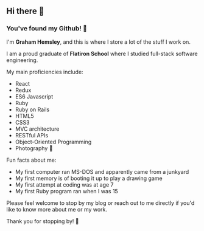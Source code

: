 ## Hi there 👋

### You've found my Github! 🎉

I'm **Graham Hemsley**, and this is where I store a lot of the stuff I work on.

I am a proud graduate of **Flatiron School** where I studied full-stack software engineering. 

My main proficiencies include:
- React
- Redux
- ES6 Javascript
- Ruby
- Ruby on Rails
- HTML5
- CSS3
- MVC architecture
- RESTful APIs
- Object-Oriented Programming
- Photography 📸

Fun facts about me:
- My first computer ran MS-DOS and apparently came from a junkyard
- My first memory is of booting it up to play a drawing game
- My first attempt at coding was at age 7
- My first Ruby program ran when I was 15

Please feel welcome to stop by my blog or reach out to me directly if you'd like to know more about me or my work.

Thank you for stopping by! 🙂
